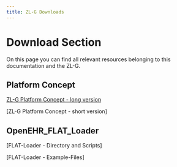 ```yaml
---
title: ZL-G Downloads
---
```


# Download Section

On this page you can find all relevant resources belonging to this documentation and the ZL-G.

## Platform Concept

[ZL-G Platform Concept - long version](https://c100-099.cloud.gwdg.de/docs/assets/TA1.4.2_ZLG_Konzept_Langversion.pdf)

[ZL-G Platform Concept - short version]

## OpenEHR_FLAT_Loader

[FLAT-Loader - Directory and Scripts]

[FLAT-Loader - Example-Files]